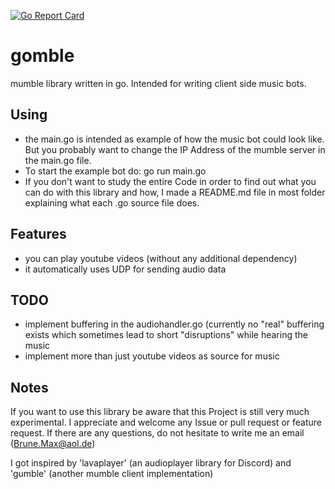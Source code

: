 [![Go Report Card](https://goreportcard.com/badge/github.com/CodingVoid/gomble)](https://goreportcard.com/report/github.com/CodingVoid/gomble)
# gomble
mumble library written in go. Intended for writing client side music bots.

## Using
- the main.go is intended as example of how the music bot could look like. But you probably want to change the IP Address of the mumble server in the main.go file.
- To start the example bot do: go run main.go
- If you don't want to study the entire Code in order to find out what you can do with this library and how, I made a README.md file in most folder explaining what each .go source file does. 

## Features
- you can play youtube videos (without any additional dependency)
- it automatically uses UDP for sending audio data

## TODO
- implement buffering in the audiohandler.go (currently no "real" buffering exists which sometimes lead to short "disruptions" while hearing the music
- implement more than just youtube videos as source for music

## Notes
If you want to use this library be aware that this Project is still very much experimental. I appreciate and welcome any Issue or pull request or feature request.
If there are any questions, do not hesitate to write me an email (Brune.Max@aol.de)

I got inspired by 'lavaplayer' (an audioplayer library for Discord) and 'gumble' (another mumble client implementation)
